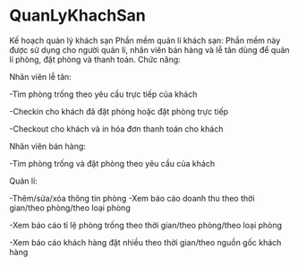 # QuanLyKhachSan
Kế hoạch quản lý khách sạn
Phần mềm quản lí khách sạn: Phần mềm này được sử dụng cho người quản lí, nhân viên bán hàng và lễ tân dùng để quản lí phòng, đặt phòng và thanh toán. Chức năng:

Nhân viên lễ tân:

-Tìm phòng trống theo yêu cầu trực tiếp của khách

-Checkin cho khách đã đặt phòng hoặc đặt phòng trực tiếp

-Checkout cho khách và in hóa đơn thanh toán cho khách

Nhân viên bán hàng:

-Tìm phòng trống và đặt phòng theo yêu cầu của khách

Quản lí:

-Thêm/sửa/xóa thông tin phòng
-Xem báo cáo doanh thu theo thời gian/theo phòng/theo loại phòng

-Xem báo cáo tỉ lệ phòng trống theo thời gian/theo phòng/theo loại phòng

-Xem báo cáo khách hàng đặt nhiều theo thời gian/theo nguồn gốc khách hàng
